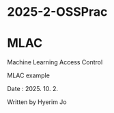 # 2025-2-OSSPrac
# MLAC
Machine Learning Access Control

MLAC example

Date : 2025. 10. 2.

Written by Hyerim Jo
